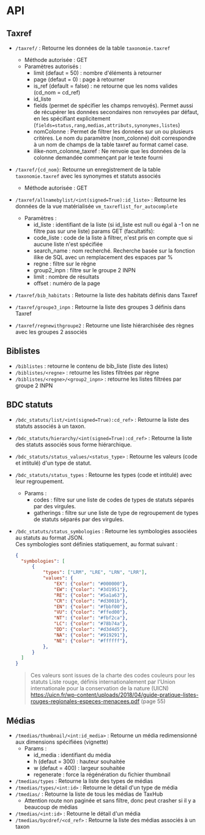 # API

## Taxref

-  `/taxref/` : Retourne les données de la table `taxonomie.taxref`
    -   Méthode autorisée : GET
    -   Paramètres autorisés :
        - limit (defaut = 50) : nombre d'éléments à retourner
        - page (defaut = 0) : page à retourner
        - is_ref (default = false) : ne retourne que les noms valides (cd_nom = cd_ref)
        - id_liste
        - fields (permet de spécifier les champs renvoyés). Permet aussi de récupérer les données secondaires
        non renvoyées par défaut, en les spécifiant explicitement (`fields=status,rang,medias,attributs,synonymes,listes`)
        - nomColonne : Permet de filtrer
        les données sur un ou plusieurs critères. Le nom du
        paramètre (nom_colonne) doit correspondre à un nom
        de champs de la table taxref au format camel case.
        - ilike-nom_colonne_taxref : Ne renvoie que les données de la
        colonne demandée commençant par le texte fourni

- `/taxref/{cd_nom}`: Retourne un enregistrement de la table `taxonomie.taxref` avec les synonymes et statuts associés
    - Méthode autorisée : GET

- `/taxref/allnamebylist/<int(signed=True):id_liste>` : Retourne les données de la vue matérialisée `vm_taxreflist_for_autocomplete`
    - Paramètres :
        - id_liste : identifiant de la liste (si id_liste est null ou égal à -1 on ne filtre pas sur une liste)
    params GET (facultatifs):
        - code_liste : code de la liste à filtrer, n'est pris en compte que si aucune liste n'est spécifiée
        - search_name : nom recherché. Recherche basée sur la fonction ilike de SQL avec un remplacement des espaces par %
        - regne : filtre sur le règne
        - group2_inpn : filtre sur le groupe 2 INPN
        - limit : nombre de résultats
        - offset : numéro de la page

- `/taxref/bib_habitats` : Retourne la liste des habitats définis dans Taxref
- `/taxref/groupe3_inpn` : Retourne la liste des groupes 3 définis dans Taxref
- `/taxref/regnewithgroupe2` : Retourne une liste hiérarchisée des règnes avec les groupes 2 associés

## Biblistes

- `/biblistes` : retourne le contenu de bib_liste (liste des listes)
- `/biblistes/<regne>` : retourne les listes filtrées par règne
- `/biblistes/<regne>/<group2_inpn>` : retourne les listes filtrées par groupe 2 INPN

## BDC statuts

- `/bdc_statuts/list/<int(signed=True):cd_ref>` : Retourne la liste des statuts associés à un taxon.
- `/bdc_statuts/hierarchy/<int(signed=True):cd_ref>` : Retourne la liste des statuts associés sous forme hiérarchique.
- `/bdc_statuts/status_values/<status_type>` : Retourne les valeurs (code et intitulé) d'un type de statut.
- `/bdc_statuts/status_types` : Retourne les types (code et intitulé) avec leur regroupement.
    - Params :
        -   codes : filtre sur une liste de codes de types de statuts séparés par des virgules.
        -   gatherings : filtre sur une liste de type de regroupement de types de statuts séparés par des virgules.
- `/bdc_statuts/status_symbologies` : Retourne les symbologies associées au statuts au format JSON.  
  Ces symbologies sont définies statiquement, au format suivant :

  ```json
  {
    "symbologies": [
        {
            "types": ["LRM", "LRE", "LRN", "LRR"],
            "values": {
                "EX": {"color": "#000000"},
                "EW": {"color": "#3d1951"},
                "RE": {"color": "#5a1a63"},
                "CR": {"color": "#d3001b"},
                "EN": {"color": "#fbbf00"},
                "VU": {"color": "#ffed00"},
                "NT": {"color": "#fbf2ca"},
                "LC": {"color": "#78b74a"},
                "DD": {"color": "#d3d4d5"},
                "NA": {"color": "#919291"},
                "NE": {"color": "#ffffff"},
            },
        }
    ]
  }
  ```

  > Ces valeurs sont issues de la charte des codes couleurs pour les statuts Liste rouge, définis internationalement par l'Union internationale pour la conservation de la nature (UICN) \
  > <https://uicn.fr/wp-content/uploads/2018/04/guide-pratique-listes-rouges-regionales-especes-menacees.pdf> (page 55)

## Médias

- `/tmedias/thumbnail/<int:id_media>` : Retourne un média redimensionné aux dimensions spécifiées (vignette)
  - Params :
    - id_media : identifiant du média
    - h (defaut = 300) : hauteur souhaitée
    - w (defaut = 400) : largeur souhaitée
    - regenerate : force la régénération du fichier thumbnail
- `/tmedias/types` : Retourne la liste des types de médias
- `/tmedias/types/<int:id>` : Retourne le détail d'un type de média
- `/tmedias/` : Retourne la liste de tous les médias de TaxHub
  - Attention route non paginée et sans filtre, donc peut crasher si il y a beaucoup de médias
- `/tmedias/<int:id>` : Retourne le détail d'un média
- `/tmedias/bycdref/<cd_ref>` : Retourne la liste des médias associés à un taxon
